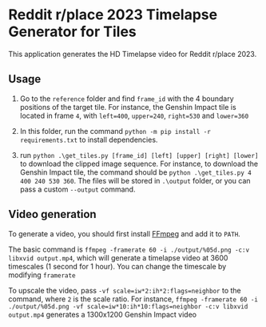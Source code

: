 # Reddit r/place 2023 Timelapse Generator for Tiles

This application generates the HD Timelapse video for Reddit r/place 2023.


## Usage

1. Go to the `reference` folder and find `frame_id` with the 4 boundary positions of the target tile. For instance, the Genshin Impact tile is located in frame `4`, with `left=400`, `upper=240`, `right=530` and `lower=360`

2. In this folder, run the command `python -m pip install -r requirements.txt` to install dependencies.

3. run `python .\get_tiles.py [frame_id] [left] [upper] [right] [lower]` to download the clipped image sequence. For instance, to download the Genshin Impact tile, the command should be `python .\get_tiles.py 4 400 240 530 360`. The files will be stored in `.\output` folder, or you can pass a custom `--output` command.

## Video generation

To generate a video, you should first install [FFmpeg](https://github.com/FFmpeg/FFmpeg) and add it to `PATH`.

The basic command is `ffmpeg -framerate 60 -i ./output/%05d.png -c:v libxvid output.mp4`, which will generate a timelapse video at 3600 timescales (1 second for 1 hour).
You can change the timescale by modifying `framerate`

To upscale the video, pass `-vf scale=iw*2:ih*2:flags=neighbor` to the command, where `2` is the scale ratio.
For instance, `ffmpeg -framerate 60 -i ./output/%05d.png -vf scale=iw*10:ih*10:flags=neighbor -c:v libxvid output.mp4` generates a 1300x1200 Genshin Impact video